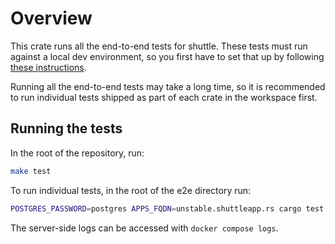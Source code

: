 # Overview
This crate runs all the end-to-end tests for shuttle. These tests must run against a local dev environment, so you first have to set that up by following [these instructions](../CONTRIBUTING.md).

Running all the end-to-end tests may take a long time, so it is recommended to run individual tests shipped as part of each crate in the workspace first.

## Running the tests
In the root of the repository, run:

```bash
make test
```

To run individual tests, in the root of the e2e directory run:

```bash
POSTGRES_PASSWORD=postgres APPS_FQDN=unstable.shuttleapp.rs cargo test <test name> -- --nocapture
```

The server-side logs can be accessed with `docker compose logs`.
